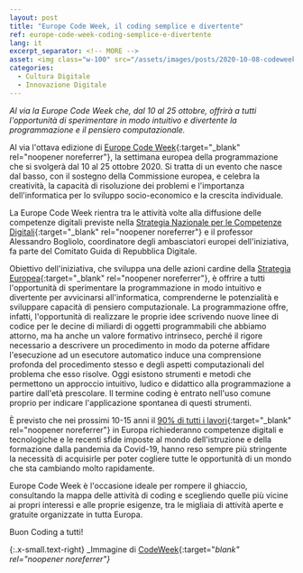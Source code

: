 ```yaml
---
layout: post
title: "Europe Code Week, il coding semplice e divertente"
ref: europe-code-week-coding-semplice-e-divertente
lang: it
excerpt_separator: <!-- MORE -->
asset: <img class="w-100" src="/assets/images/posts/2020-10-08-codeweek.png" alt="Europe Code Week, il coding semplice e divertente"/>
categories:
  - Cultura Digitale
  - Innovazione Digitale
---
```


_Al via la Europe Code Week che, dal 10 al 25 ottobre, offrirà a tutti l'opportunità di sperimentare in modo intuitivo e divertente la programmazione e il pensiero computazionale._

<!-- MORE -->

Al via l'ottava edizione di [Europe Code Week](http://codeweek.eu/codeweek2020){:target="_blank" rel="noopener noreferrer"}, la settimana europea della programmazione che si svolgerà dal 10 al 25 ottobre 2020. Si tratta di un evento che nasce dal basso, con il sostegno della Commissione europea, e celebra la creatività, la capacità di risoluzione dei problemi e l'importanza dell'informatica per lo sviluppo socio-economico e la crescita individuale.  

La Europe Code Week rientra tra le attività volte alla diffusione delle competenze digitali previste nella [Strategia Nazionale per le Competenze Digitali](https://innovazione.gov.it/strategia-nazionale-per-le-competenze-digitali/){:target="_blank" rel="noopener noreferrer"} e il professor Alessandro Bogliolo, coordinatore degli ambasciatori europei dell'iniziativa, fa parte del Comitato Guida di Repubblica Digitale.  

Obiettivo dell'iniziativa, che sviluppa una delle azioni cardine della [Strategia Europea](https://ec.europa.eu/digital-single-market/en/content/european-digital-strategy){:target="_blank" rel="noopener noreferrer"}, è offrire a tutti l'opportunità di sperimentare la programmazione in modo intuitivo e divertente per avvicinarsi all'informatica, comprenderne le potenzialità e sviluppare capacità di pensiero computazionale. La programmazione offre, infatti, l'opportunità di realizzare le proprie idee scrivendo nuove linee di codice per le decine di miliardi di oggetti programmabili che abbiamo attorno, ma ha anche un valore formativo intrinseco, perché il rigore necessario a descrivere un procedimento in modo da poterne affidare l'esecuzione ad un esecutore automatico induce una comprensione profonda del procedimento stesso e degli aspetti computazionali del problema che esso risolve. Oggi esistono strumenti e metodi che permettono un approccio intuitivo, ludico e didattico alla programmazione a partire dall'età prescolare. Il termine coding è entrato nell'uso comune proprio per indicare l'applicazione spontanea di questi strumenti.  

È previsto che nei prossimi 10-15 anni il [90% di tutti i lavori](https://ec.europa.eu/digital-single-market/en/news/europes-digital-progress-report-2016){:target="_blank" rel="noopener noreferrer"} in Europa richiederanno competenze digitali e tecnologiche e le recenti sfide imposte al mondo dell'istruzione e della formazione dalla pandemia da Covid-19, hanno reso sempre più stringente la necessità di acquisirle per poter cogliere tutte le opportunità di un mondo che sta cambiando molto rapidamente.  

Europe Code Week è l'occasione ideale per rompere il ghiaccio, consultando la mappa delle attività di coding e scegliendo quelle più vicine ai propri interessi e alle proprie esigenze, tra le migliaia di attività aperte e gratuite organizzate in tutta Europa.  


Buon Coding a tutti! 



{:.x-small.text-right}
_Immagine di [CodeWeek](https://codeweek.eu/toolkits){:target="_blank" rel="noopener noreferrer"}_

